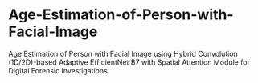 # Age-Estimation-of-Person-with-Facial-Image
Age Estimation of Person with Facial Image using Hybrid Convolution (1D/2D)-based Adaptive EfficientNet B7 with Spatial Attention Module for Digital Forensic Investigations
